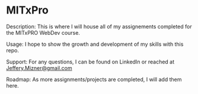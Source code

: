 # MITxPro

Description: This is where I will house all of my assignements completed for the MITxPRO WebDev course. 

Usage: I hope to show the growth and development of my skills with this repo.

Support: For any questions, I can be found on LinkedIn or reached at Jeffery.Mizner@gmail.com 

Roadmap: As more assignments/projects are completed, I will add them here.

